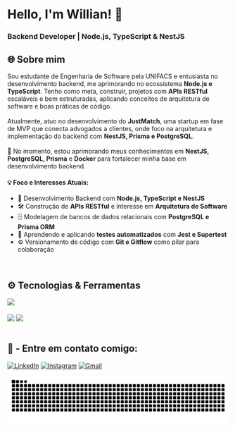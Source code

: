 <h1 align="left">Hello, I'm Willian! 👋</h1>
<h3 align="left">Backend Developer | Node.js, TypeScript & NestJS</h3>

## 🌐 Sobre mim

<p>
  Sou estudante de Engenharia de Software pela UNIFACS e entusiasta no desenvolvimento backend, me aprimorando no ecossistema <strong>Node.js e TypeScript</strong>. Tenho como meta, construir, projetos com <strong>APIs RESTful</strong> escaláveis e bem estruturadas, aplicando conceitos de arquitetura de software e boas práticas de código.
  <br><br>
  Atualmente, atuo no desenvolvimento do <b>JustMatch</b>, uma startup em fase de MVP que conecta advogados a clientes, onde foco na arquitetura e implementação do backend com <strong>NestJS, Prisma e PostgreSQL</strong>.
  <br><br>
  🌱 No momento, estou aprimorando meus conhecimentos em <b>NestJS, PostgreSQL, Prisma</b> e <b>Docker</b> para fortalecer minha base em desenvolvimento backend.
</p>

#### 💡 Foco e Interesses Atuais:
- 🚀 Desenvolvimento Backend com **Node.js, TypeScript e NestJS**
- 🛠️ Construção de **APIs RESTful** e interesse em **Arquitetura de Software**
- 🗄️ Modelagem de bancos de dados relacionais com **PostgreSQL e Prisma ORM**
- 🧪 Aprendendo e aplicando **testes automatizados** com **Jest e Supertest**
- ⚙️ Versionamento de código com **Git e Gitflow** como pilar para colaboração

</div>
<br>

## ⚙️ Tecnologias & Ferramentas  


<div align="left">
  <img src="https://skillicons.dev/icons?i=ts,nodejs,nestjs,nextjs,react,postgresql,prisma,docker,git,jest,linux,vscode" />
</div>

<br>

<div align="left">

<img height="180em" src="https://github-readme-stats.vercel.app/api?username=willianfigueiredodev&show_icons=true&theme=merko"/>

<img height="180em" src="https://github-readme-stats.vercel.app/api/top-langs/?username=willianfigueiredodev&layout=compact&langs_count=7&theme=merko"/>

</div>

<br>

<h2 align="left"> 
  🔗 - Entre em contato comigo:
</h2>

<div align="left"> 

<a href="https://www.linkedin.com/in/willianfigueiredodev/" target="_blank"><img src="https://img.shields.io/badge/-LinkedIn-0A66C2?style=for-the-badge&logo=linkedin&logoColor=white" alt="LinkedIn"></a>
<a href="https://www.instagram.com/willianfigueiredodev/" target="_blank"><img src="https://img.shields.io/badge/-Instagram-E4405F?style=for-the-badge&logo=instagram&logoColor=white" alt="Instagram"></a>
<a href="mailto:willianfigueiredodev@gmail.com" target="_blank"><img src="https://img.shields.io/badge/-Gmail-D14836?style=for-the-badge&logo=gmail&logoColor=white" alt="Gmail"></a>

</div>

<div align="center">
  <img src="https://raw.githubusercontent.com/willianfigueiredodev/willianfigueiredodev/output/github-contribution-grid-snake.svg" alt="animação de cobra com as contribuições do github">
</div>
